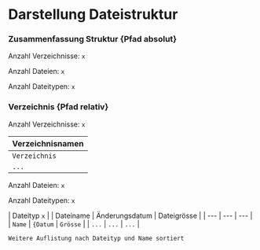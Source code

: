 # Darstellung Dateistruktur

### Zusammenfassung Struktur {Pfad absolut}

Anzahl Verzeichnisse: `x`

Anzahl Dateien: `x`

Anzahl Dateitypen: `x`

### Verzeichnis {Pfad relativ}

Anzahl Verzeichnisse: `x`

| Verzeichnisnamen |
| --- |
| `Verzeichnis` |
| `...` |

Anzahl Dateien: `x`

Anzahl Dateitypen: `x`

| Dateityp `x` |
| Dateiname | Änderungsdatum | Dateigrösse |
| --- | --- | --- |
| `Name` | `{Datum` | `Grösse` |
| `...` | `...` | `...` |

`Weitere Auflistung nach Dateityp und Name sortiert`

